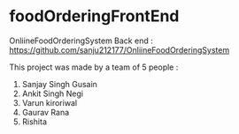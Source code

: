 # foodOrderingFrontEnd





OnliineFoodOrderingSystem
Back end : https://github.com/sanju212177/OnliineFoodOrderingSystem

This project was made by a team of 5 people :

1. Sanjay Singh Gusain
2. Ankit Singh Negi
3. Varun kiroriwal
4. Gaurav Rana
5. Rishita
